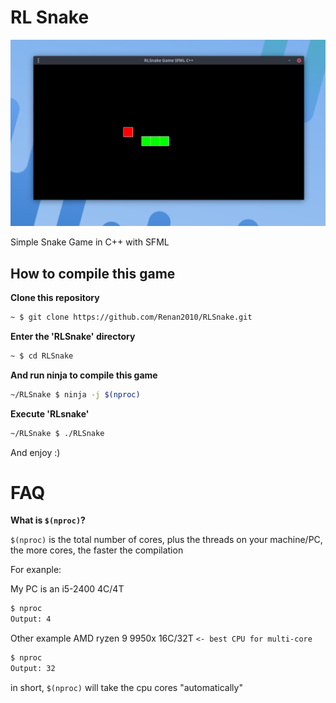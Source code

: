 # RL Snake

<img src="images/RLSnake.png">

Simple Snake Game in C++ with SFML
## How to compile this game
**Clone this repository**
```bash
~ $ git clone https://github.com/Renan2010/RLSnake.git
```
**Enter the 'RLSnake' directory**
```bash
~ $ cd RLSnake
```
**And run ninja to compile this game**
```bash
~/RLSnake $ ninja -j $(nproc)
```
**Execute 'RLsnake'**
```bash
~/RLSnake $ ./RLSnake
```
And enjoy :)
# FAQ
**What is `$(nproc)`?**

`$(nproc)` is the total number of cores, plus the threads on your machine/PC, the more cores, the faster the compilation

For exanple:

My PC is an i5-2400 4C/4T
```bash
$ nproc
Output: 4
```
Other example AMD ryzen 9 9950x 16C/32T `<- best CPU for multi-core`
```bash
$ nproc
Output: 32
```
in short, `$(nproc)` will take the cpu cores "automatically"
